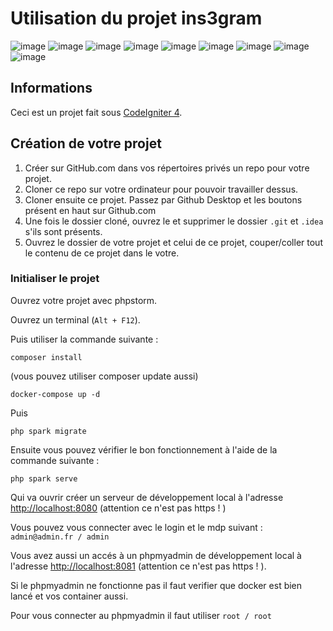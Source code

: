 # Utilisation du projet ins3gram

![image](https://img.shields.io/badge/PHP-777BB4?style=for-the-badge&logo=php&logoColor=white)
![image](https://img.shields.io/badge/HTML5-E34F26?style=for-the-badge&logo=html5&logoColor=white)
![image](https://img.shields.io/badge/CSS3-1572B6?style=for-the-badge&logo=css3&logoColor=white)
![image](https://img.shields.io/badge/Bootstrap-563D7C?style=for-the-badge&logo=bootstrap&logoColor=white)
![image](https://img.shields.io/badge/JavaScript-323330?style=for-the-badge&logo=javascript&logoColor=F7DF1E)
![image](https://img.shields.io/badge/jQuery-0769AD?style=for-the-badge&logo=jquery&logoColor=white) ![image](http://img.shields.io/badge/-PHPStorm-181717?style=for-the-badge&logo=phpstorm&logoColor=white)
![image](https://img.shields.io/badge/Codeigniter-EF4223?style=for-the-badge&logo=codeigniter&logoColor=white)
![image](https://img.shields.io/badge/Composer-885630?style=for-the-badge&logo=Composer&logoColor=white)

## Informations

Ceci est un projet fait sous [CodeIgniter 4](https://www.codeigniter.com/user_guide/index.html).

## Création de votre projet

1. Créer sur GitHub.com dans vos répertoires privés un repo pour votre projet.
2. Cloner ce repo sur votre ordinateur pour pouvoir travailler dessus.
3. Cloner ensuite ce projet. Passez par Github Desktop et les boutons présent en haut sur Github.com
4. Une fois le dossier cloné, ouvrez le et supprimer le dossier `.git` et `.idea` s'ils sont présents.
5. Ouvrez le dossier de votre projet et celui de ce projet, couper/coller tout le contenu de ce projet dans le votre.

### Initialiser le projet

Ouvrez votre projet avec phpstorm.

Ouvrez un terminal (`Alt + F12`).

Puis utiliser la commande suivante :

```
composer install
```

(vous pouvez utiliser composer update aussi)

```
docker-compose up -d
```

Puis

```
php spark migrate
```

Ensuite vous pouvez vérifier le bon fonctionnement à l'aide de la commande suivante :

```
php spark serve
```

Qui va ouvrir créer un serveur de développement local à l'adresse <http://localhost:8080> (attention ce n'est pas
https ! )

Vous pouvez vous connecter avec le login et le mdp suivant : `admin@admin.fr / admin`

Vous avez aussi un accés à un phpmyadmin de développement local à l'adresse <http://localhost:8081> (attention ce
n'est pas https ! ).

Si le phpmyadmin ne fonctionne pas il faut verifier que docker est bien lancé et vos container
aussi.

Pour vous connecter au phpmyadmin il faut utiliser `root / root`

